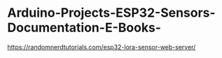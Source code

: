 # Arduino-Projects-ESP32-Sensors-Documentation-E-Books-

https://randomnerdtutorials.com/esp32-lora-sensor-web-server/
